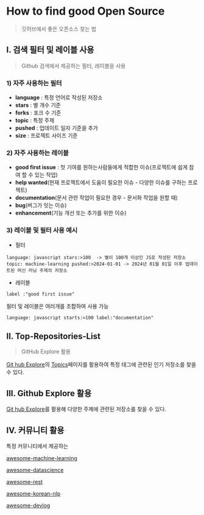 # How to find good Open Source

> 깃허브에서 좋은 오픈소스 찾는 법

## I. 검색 필터 및 레이블 사용
> Github 검색에서 제공하는 필터, 레이블을 사용

### 1) 자주 사용하는 필터

- **language** : 특정 언어로 작성된 저장소
- **stars** : 별 개수 기준
- **forks** : 포크 수 기준
- **topic** : 특정 주제
- **pushed** : 업데이트 일자 기준을 추가
- **size** : 프로젝트 사이즈 기준

### 2) 자주 사용하는 레이블
- **good first issue** : 첫 기여를 원하는사람들에게 적합한 이슈(프로젝트에 쉽게 참여 할 수 있는 작업)
- **help wanted**(현재 프로젝트에서 도움이 필요한 이슈 - 다양한 이슈를 구하는 프로젝트)
- **documentation**(문서 관련 작업이 필요한 경우 - 문서화 작업을 원할 때)
- **bug**(버그가 잇는 이슈)
- **enhancement**(기능 개선 또는 추가를 위한 이슈)

### 3) 레이블 및 필터 사용 예시

- 필터
```plaintext
language: javascript stars:>100  -> 별이 100개 이상인 JS로 작성된 저장소
topic: machine-learning pushed:>2024-01-01 -> 2024년 01월 01일 이후 업데이트된 머신 러닝 주제의 저장소
```

- 레이블
```
label :"good first issue"
```

필터 및 레이블은 여러개를 조합하여 사용 가능
```
language: javascript starts:>100 label:"documentation"
```

## II. Top-Repositories-List
> GitHub Explore 활용

[Git hub Explore](https://github.com/explore)의 [Topics](https://github.com/topics)페이지를 활용하여 특정 태그에 관련된 인기 저장소를 찾을 수 있다.

## III. Github Explore 활용
[Git hub Explore](https://github.com/explore)를 활용해 다양한 주제에 관련된 저장소를 찾을 수 있다.

## IV. 커뮤니티 활용
특정 커뮤니티에서 제공하는 

[awesome-machine-learning](https://github.com/josephmisiti/awesome-machine-learning)

[awesome-datascience](https://github.com/academic/awesome-datascience)

[awesome-rest](https://github.com/marmelab/awesome-rests)

[awesome-korean-nlp](https://github.com/datanada/awesome-korean-nlp)

[awesome-devlog](https://github.com/sarojaba/awesome-devblog)
